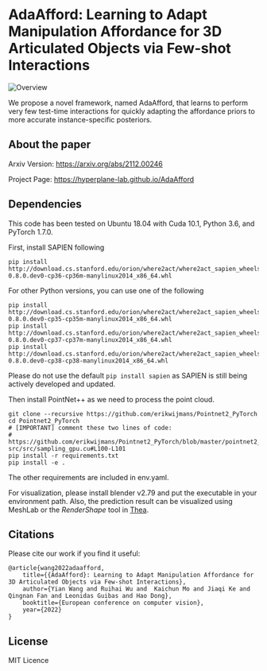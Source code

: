 # AdaAfford: Learning to Adapt Manipulation Affordance for 3D Articulated Objects via Few-shot Interactions

![Overview](/images/adagif2.gif)

We propose a novel framework, named AdaAfford, that learns to perform very few test-time interactions for quickly adapting the affordance priors to more accurate instance-specific posteriors.

## About the paper

Arxiv Version: https://arxiv.org/abs/2112.00246

Project Page: https://hyperplane-lab.github.io/AdaAfford

## Dependencies

This code has been tested on Ubuntu 18.04 with Cuda 10.1, Python 3.6, and PyTorch 1.7.0.

First, install SAPIEN following

    pip install http://download.cs.stanford.edu/orion/where2act/where2act_sapien_wheels/sapien-0.8.0.dev0-cp36-cp36m-manylinux2014_x86_64.whl

For other Python versions, you can use one of the following

    pip install http://download.cs.stanford.edu/orion/where2act/where2act_sapien_wheels/sapien-0.8.0.dev0-cp35-cp35m-manylinux2014_x86_64.whl
    pip install http://download.cs.stanford.edu/orion/where2act/where2act_sapien_wheels/sapien-0.8.0.dev0-cp37-cp37m-manylinux2014_x86_64.whl
    pip install http://download.cs.stanford.edu/orion/where2act/where2act_sapien_wheels/sapien-0.8.0.dev0-cp38-cp38-manylinux2014_x86_64.whl

Please do not use the default `pip install sapien` as SAPIEN is still being actively developed and updated.

Then install PointNet++ as we need to process the point cloud.

    git clone --recursive https://github.com/erikwijmans/Pointnet2_PyTorch
    cd Pointnet2_PyTorch
    # [IMPORTANT] comment these two lines of code:
    #   https://github.com/erikwijmans/Pointnet2_PyTorch/blob/master/pointnet2_ops_lib/pointnet2_ops/_ext-src/src/sampling_gpu.cu#L100-L101
    pip install -r requirements.txt
    pip install -e .

The other requirements are included in env.yaml.

For visualization, please install blender v2.79 and put the executable in your environment path.
Also, the prediction result can be visualized using MeshLab or the *RenderShape* tool in [Thea](https://github.com/sidch/thea).

## Citations

Please cite our work if you find it useful:

    @article{wang2022adaafford,
        title={{AdaAfford}: Learning to Adapt Manipulation Affordance for 3D Articulated Objects via Few-shot Interactions},
        author={Yian Wang and Ruihai Wu and  Kaichun Mo and Jiaqi Ke and Qingnan Fan and Leonidas Guibas and Hao Dong},
        booktitle={European conference on computer vision},
        year={2022}
    }


## License

MIT Licence

